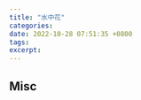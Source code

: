 ```yaml
---
title: "水中花"
categories: 
date: 2022-10-28 07:51:35 +0800
tags: 
excerpt: 
---
```













## Misc




